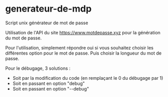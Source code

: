 # generateur-de-mdp
Script unix générateur de mot de passe

Utilisation de l'API du site https://www.motdepasse.xyz pour la génération du mot de passe.

Pour l'utilisation, simplement répondre oui si vous souhaitez choisir les différentes option pour le mot de passe. Puis choisir la longueur du mot de passe.

Pour le débugage, 3 solutions :
- Soit par la modification du code (en remplaçant le 0 du débugage par 1)
- Soit en passant en option "debug"
- Soit en passant en option "--debug"

